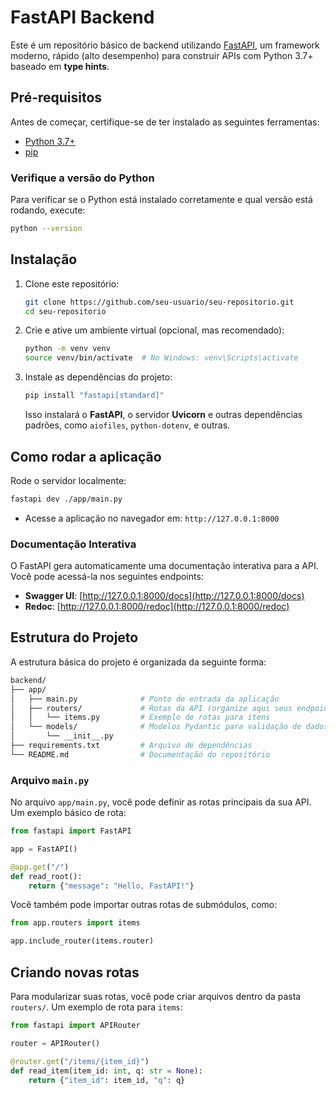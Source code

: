 
# FastAPI Backend

Este é um repositório básico de backend utilizando [FastAPI](https://fastapi.tiangolo.com/), um framework moderno, rápido (alto desempenho) para construir APIs com Python 3.7+ baseado em **type hints**.

## Pré-requisitos

Antes de começar, certifique-se de ter instalado as seguintes ferramentas:

- [Python 3.7+](https://www.python.org/downloads/)
- [pip](https://pip.pypa.io/en/stable/)

### Verifique a versão do Python

Para verificar se o Python está instalado corretamente e qual versão está rodando, execute:

```bash
python --version
```

## Instalação

1. Clone este repositório:

   ```bash
   git clone https://github.com/seu-usuario/seu-repositorio.git
   cd seu-repositorio
   ```

2. Crie e ative um ambiente virtual (opcional, mas recomendado):

   ```bash
   python -m venv venv
   source venv/bin/activate  # No Windows: venv\Scripts\activate
   ```

3. Instale as dependências do projeto:

   ```bash
   pip install "fastapi[standard]"
   ```

   Isso instalará o **FastAPI**, o servidor **Uvicorn** e outras dependências padrões, como `aiofiles`, `python-dotenv`, e outras.

## Como rodar a aplicação

Rode o servidor localmente:

```bash
fastapi dev ./app/main.py
```

- Acesse a aplicação no navegador em: `http://127.0.0.1:8000`

### Documentação Interativa

O FastAPI gera automaticamente uma documentação interativa para a API. Você pode acessá-la nos seguintes endpoints:

- **Swagger UI**: [http://127.0.0.1:8000/docs](http://127.0.0.1:8000/docs)
- **Redoc**: [http://127.0.0.1:8000/redoc](http://127.0.0.1:8000/redoc)

## Estrutura do Projeto

A estrutura básica do projeto é organizada da seguinte forma:

```bash
backend/
├── app/
│   ├── main.py              # Ponto de entrada da aplicação
│   ├── routers/             # Rotas da API (organize aqui seus endpoints)
│   │   └── items.py         # Exemplo de rotas para itens
│   └── models/              # Modelos Pydantic para validação de dados
│       └── __init__.py
├── requirements.txt         # Arquivo de dependências
└── README.md                # Documentação do repositório
```

### Arquivo `main.py`

No arquivo `app/main.py`, você pode definir as rotas principais da sua API. Um exemplo básico de rota:

```python
from fastapi import FastAPI

app = FastAPI()

@app.get("/")
def read_root():
    return {"message": "Hello, FastAPI!"}
```

Você também pode importar outras rotas de submódulos, como:

```python
from app.routers import items

app.include_router(items.router)
```

## Criando novas rotas

Para modularizar suas rotas, você pode criar arquivos dentro da pasta `routers/`. Um exemplo de rota para `items`:

```python
from fastapi import APIRouter

router = APIRouter()

@router.get("/items/{item_id}")
def read_item(item_id: int, q: str = None):
    return {"item_id": item_id, "q": q}
```




